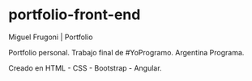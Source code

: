 # portfolio-front-end
Miguel Frugoni | Portfolio

Portfolio personal. Trabajo final de #YoProgramo. Argentina Programa.

Creado en HTML - CSS - Bootstrap - Angular.
